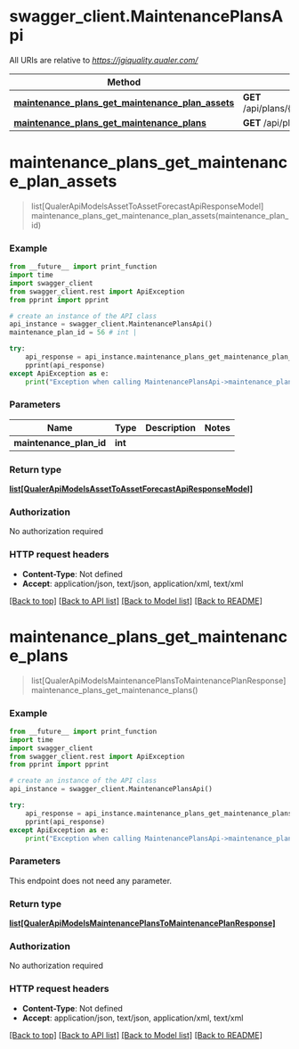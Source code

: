 # swagger_client.MaintenancePlansApi

All URIs are relative to *https://jgiquality.qualer.com/*

Method | HTTP request | Description
------------- | ------------- | -------------
[**maintenance_plans_get_maintenance_plan_assets**](MaintenancePlansApi.md#maintenance_plans_get_maintenance_plan_assets) | **GET** /api/plans/{maintenancePlanId}/assets | 
[**maintenance_plans_get_maintenance_plans**](MaintenancePlansApi.md#maintenance_plans_get_maintenance_plans) | **GET** /api/plans | 

# **maintenance_plans_get_maintenance_plan_assets**
> list[QualerApiModelsAssetToAssetForecastApiResponseModel] maintenance_plans_get_maintenance_plan_assets(maintenance_plan_id)



### Example
```python
from __future__ import print_function
import time
import swagger_client
from swagger_client.rest import ApiException
from pprint import pprint

# create an instance of the API class
api_instance = swagger_client.MaintenancePlansApi()
maintenance_plan_id = 56 # int | 

try:
    api_response = api_instance.maintenance_plans_get_maintenance_plan_assets(maintenance_plan_id)
    pprint(api_response)
except ApiException as e:
    print("Exception when calling MaintenancePlansApi->maintenance_plans_get_maintenance_plan_assets: %s\n" % e)
```

### Parameters

Name | Type | Description  | Notes
------------- | ------------- | ------------- | -------------
 **maintenance_plan_id** | **int**|  | 

### Return type

[**list[QualerApiModelsAssetToAssetForecastApiResponseModel]**](QualerApiModelsAssetToAssetForecastApiResponseModel.md)

### Authorization

No authorization required

### HTTP request headers

 - **Content-Type**: Not defined
 - **Accept**: application/json, text/json, application/xml, text/xml

[[Back to top]](#) [[Back to API list]](../README.md#documentation-for-api-endpoints) [[Back to Model list]](../README.md#documentation-for-models) [[Back to README]](../README.md)

# **maintenance_plans_get_maintenance_plans**
> list[QualerApiModelsMaintenancePlansToMaintenancePlanResponse] maintenance_plans_get_maintenance_plans()



### Example
```python
from __future__ import print_function
import time
import swagger_client
from swagger_client.rest import ApiException
from pprint import pprint

# create an instance of the API class
api_instance = swagger_client.MaintenancePlansApi()

try:
    api_response = api_instance.maintenance_plans_get_maintenance_plans()
    pprint(api_response)
except ApiException as e:
    print("Exception when calling MaintenancePlansApi->maintenance_plans_get_maintenance_plans: %s\n" % e)
```

### Parameters
This endpoint does not need any parameter.

### Return type

[**list[QualerApiModelsMaintenancePlansToMaintenancePlanResponse]**](QualerApiModelsMaintenancePlansToMaintenancePlanResponse.md)

### Authorization

No authorization required

### HTTP request headers

 - **Content-Type**: Not defined
 - **Accept**: application/json, text/json, application/xml, text/xml

[[Back to top]](#) [[Back to API list]](../README.md#documentation-for-api-endpoints) [[Back to Model list]](../README.md#documentation-for-models) [[Back to README]](../README.md)

